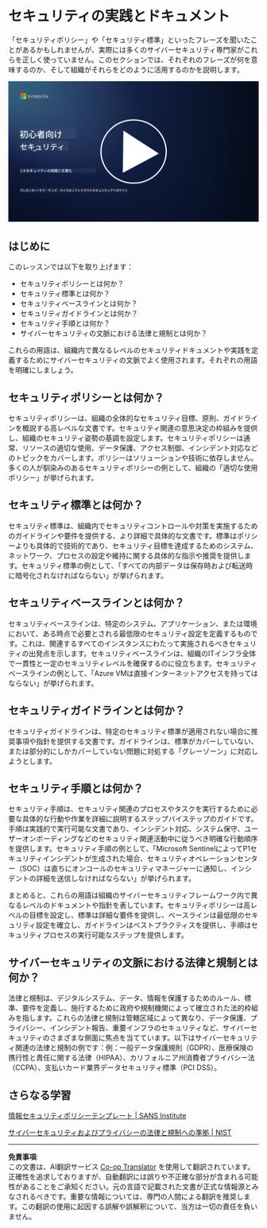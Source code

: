 <!--
CO_OP_TRANSLATOR_METADATA:
{
  "original_hash": "d33500902124e52870935bdce4546fcc",
  "translation_date": "2025-09-03T21:01:26+00:00",
  "source_file": "1.4 Security practices and documentation.md",
  "language_code": "ja"
}
-->
# セキュリティの実践とドキュメント

「セキュリティポリシー」や「セキュリティ標準」といったフレーズを聞いたことがあるかもしれませんが、実際には多くのサイバーセキュリティ専門家がこれらを正しく使っていません。このセクションでは、それぞれのフレーズが何を意味するのか、そして組織がそれらをどのように活用するのかを説明します。

[![動画を見る](../../translated_images/1-4_placeholder.96b85847fe03e8db95eeaafc5e9bb46f99aaf0e926fff361e63852a0accc8397.ja.png)](https://learn-video.azurefd.net/vod/player?id=fb8667f3-a627-495a-9fa1-6a7aa9dcf07e)

## はじめに

このレッスンでは以下を取り上げます：

- セキュリティポリシーとは何か？
- セキュリティ標準とは何か？
- セキュリティベースラインとは何か？
- セキュリティガイドラインとは何か？
- セキュリティ手順とは何か？
- サイバーセキュリティの文脈における法律と規制とは何か？

これらの用語は、組織内で異なるレベルのセキュリティドキュメントや実践を定義するためにサイバーセキュリティの文脈でよく使用されます。それぞれの用語を明確にしましょう。

## セキュリティポリシーとは何か？

セキュリティポリシーは、組織の全体的なセキュリティ目標、原則、ガイドラインを概説する高レベルな文書です。セキュリティ関連の意思決定の枠組みを提供し、組織のセキュリティ姿勢の基調を設定します。セキュリティポリシーは通常、リソースの適切な使用、データ保護、アクセス制御、インシデント対応などのトピックをカバーします。ポリシーはソリューションや技術に依存しません。多くの人が馴染みのあるセキュリティポリシーの例として、組織の「適切な使用ポリシー」が挙げられます。

## セキュリティ標準とは何か？

セキュリティ標準は、組織内でセキュリティコントロールや対策を実施するためのガイドラインや要件を提供する、より詳細で具体的な文書です。標準はポリシーよりも具体的で技術的であり、セキュリティ目標を達成するためのシステム、ネットワーク、プロセスの設定や維持に関する具体的な指示や推奨を提供します。セキュリティ標準の例として、「すべての内部データは保存時および転送時に暗号化されなければならない」が挙げられます。

## セキュリティベースラインとは何か？

セキュリティベースラインは、特定のシステム、アプリケーション、または環境において、ある時点で必要とされる最低限のセキュリティ設定を定義するものです。これは、関連するすべてのインスタンスにわたって実施されるべきセキュリティの出発点を示します。セキュリティベースラインは、組織のITインフラ全体で一貫性と一定のセキュリティレベルを確保するのに役立ちます。セキュリティベースラインの例として、「Azure VMは直接インターネットアクセスを持ってはならない」が挙げられます。

## セキュリティガイドラインとは何か？

セキュリティガイドラインは、特定のセキュリティ標準が適用されない場合に推奨事項や指針を提供する文書です。ガイドラインは、標準がカバーしていない、または部分的にしかカバーしていない問題に対処する「グレーゾーン」に対応しようとします。

## セキュリティ手順とは何か？

セキュリティ手順は、セキュリティ関連のプロセスやタスクを実行するために必要な具体的な行動や作業を詳細に説明するステップバイステップのガイドです。手順は実践的で実行可能な文書であり、インシデント対応、システム保守、ユーザーオンボーディングなどのセキュリティ関連活動中に従うべき明確な行動順序を提供します。セキュリティ手順の例として、「Microsoft SentinelによってP1セキュリティインシデントが生成された場合、セキュリティオペレーションセンター（SOC）は直ちにオンコールのセキュリティマネージャーに通知し、インシデントの詳細を送信しなければならない」が挙げられます。

まとめると、これらの用語は組織のサイバーセキュリティフレームワーク内で異なるレベルのドキュメントや指針を表しています。セキュリティポリシーは高レベルの目標を設定し、標準は詳細な要件を提供し、ベースラインは最低限のセキュリティ設定を確立し、ガイドラインはベストプラクティスを提供し、手順はセキュリティプロセスの実行可能なステップを提供します。

## サイバーセキュリティの文脈における法律と規制とは何か？

法律と規制は、デジタルシステム、データ、情報を保護するためのルール、標準、要件を定義し、施行するために政府や規制機関によって確立された法的枠組みを指します。これらの法律と規制は管轄区域によって異なり、データ保護、プライバシー、インシデント報告、重要インフラのセキュリティなど、サイバーセキュリティのさまざまな側面に焦点を当てています。以下はサイバーセキュリティ関連の法律と規制の例です：例：一般データ保護規則（GDPR）、医療保険の携行性と責任に関する法律（HIPAA）、カリフォルニア州消費者プライバシー法（CCPA）、支払いカード業界データセキュリティ標準（PCI DSS）。

## さらなる学習

[情報セキュリティポリシーテンプレート | SANS Institute](https://www.sans.org/information-security-policy/)

[サイバーセキュリティおよびプライバシーの法律と規制への準拠 | NIST](https://www.nist.gov/mep/cybersecurity-resources-manufacturers/compliance-cybersecurity-and-privacy-laws-and-regulations)

---

**免責事項**:  
この文書は、AI翻訳サービス [Co-op Translator](https://github.com/Azure/co-op-translator) を使用して翻訳されています。正確性を追求しておりますが、自動翻訳には誤りや不正確な部分が含まれる可能性があることをご承知ください。元の言語で記載された文書が正式な情報源とみなされるべきです。重要な情報については、専門の人間による翻訳を推奨します。この翻訳の使用に起因する誤解や誤解釈について、当方は一切の責任を負いません。